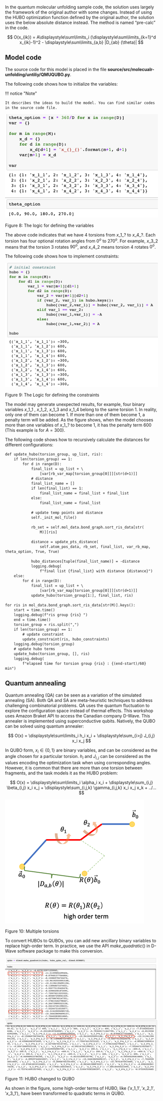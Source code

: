 In the quantum molecular unfolding sample code, the solution uses largely the framework of the original author with some changes. Instead of using the HUBO optimization function defined by the original author, the solution uses the below absolute distance instead. The method is named “pre-calc” in the code.

$$ O(x_{ik}) = A\displaystyle\sum\limits_i (\displaystyle\sum\limits_{k=1}^d x_{ik}-1)^2 - \displaystyle\sum\limits_{a,b} |D_{ab} (\theta)| $$

## Model code
The source code for this model is placed in the file **source/src/molecualr-unfolding/untiliy/QMUQUBO.py**.

The following code shows how to initialize the variables:

!!! notice "Note"

    It describes the ideas to build the model. You can find similar codes in the source code file.

![Var Init](../../images/var-init.png)

Figure 8: The logic for defining the variables

The above code indicates that we have 4 torsions from $x\_1\_?$ to $x\_4\_?$. Each torsion has four optional rotation angles from $0^o$ to $270^o$. For example, $x\_3\_2$ means that the torsion 3 rotates $90^o$, and $x\_4\_2$ means torsion 4 rotates $0^o$.

The following code shows how to implement constraints: 

![Constraint](../../images/constraint.png)

Figure 9: The Logic for defining the constraints


The model may generate unexpected results, for example, four binary variables $x\_1\_1$ , $x\_1\_2$, $x\_1\_3$ 
and $x\_1\_4$ belong to the same torsion $1$. In reality, only one of them can become $1$. If more than one of them become $1$, a penalty term will be added. As the figure shows, when the model chooses more than one variables of $x\_1\_?$ to become $1$, it has the penalty term $600$ (This example is for $A=300$). 

The following code shows how to recursively calculate the distances for different configurations:

```
def update_hubo(torsion_group, up_list, ris):
    if len(torsion_group) == 1:
        for d in range(D):
            final_list = up_list + \
                [var[rb_var_map[torsion_group[0]]][str(d+1)]]
            # distance
            final_list_name = []
            if len(final_list) == 1:
                final_list_name = final_list + final_list
            else:
                final_list_name = final_list

            # update temp points and distance
            self._init_mol_file()

            rb_set = self.mol_data.bond_graph.sort_ris_data[str(
                M)][ris]

            distance = update_pts_distance(
                self.atom_pos_data, rb_set, final_list, var_rb_map, theta_option, True, True)

            hubo_distances[tuple(final_list_name)] = -distance
            logging.debug(
                f"final list {final_list} with distance {distance}")
    else:
        for d in range(D):
            final_list = up_list + \
                [var[rb_var_map[torsion_group[0]]][str(d+1)]]
            update_hubo(torsion_group[1:], final_list, ris)

for ris in mol_data.bond_graph.sort_ris_data[str(M)].keys():
    start = time.time()
    logging.debug(f"ris group {ris} ")
    end = time.time()
    torsion_group = ris.split(",")
    if len(torsion_group) == 1:
        # update constraint
        update_constraint(ris, hubo_constraints)
    logging.debug(torsion_group)
    # update hubo terms
    update_hubo(torsion_group, [], ris)
    logging.debug(
        f"elapsed time for torsion group {ris} : {(end-start)/60} min")
```

## Quantum annealing

Quantum annealing (QA) can be seen as a variation of the simulated annealing (SA). Both QA and SA are meta-heuristic techniques to address challenging combinatorial problems. QA uses the quantum fluctuation to explore the configuration space instead of thermal effects. This workshop uses Amazon Braket API to access the Canadian company D-Wave. This annealer is implemented using superconductive qubits. Natively, the QUBO can be solved using quantum annealer:

$$ O(x) = \displaystyle\sum\limits_i h_i x_i + \displaystyle\sum_{i>j} J_{i,j} x_i x_j $$

In QUBO form, $x_i \in \{0, 1\}$ are binary variables, and can be considered as the angle chosen for a particular torsion. $h_i$ and $J_{i,j}$ can be considered as the values encoding the optimization task when using corresponding angles. However, it is common that there are more than one torsion between fragments, and the task models it as the HUBO problem:

$$ O(x) = \displaystyle\sum\limits_i \alpha_i x_i + \displaystyle\sum_{i,j} \beta_{i,j} x_i x_j + \displaystyle\sum_{i,j,k} \gamma_{i,j,k} x_i x_j x_k + ../... $$


![Two Frag Mul Tor](../../images/two-frag-multiple-torsion.png)

Figure 10: Multiple torsions


To convert HUBOs to QUBOs, you can add new ancillary binary variables to replace high-order term. In practice, we use the API $make \_ quadratic()$ in D-Wave software package to make this conversion.


![HUBO QUBO](../../images/hubo-qubo.png)

Figure 11: HUBO changed to QUBO


As shown in the figure, some high-order terms of HUBO, like $('x\_1\_1','x\_2\_1','x\_3\_1')$, have been transformed to quadratic terms in QUBO.

